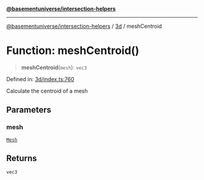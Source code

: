 [**@basementuniverse/intersection-helpers**](../../README.md)

***

[@basementuniverse/intersection-helpers](../../README.md) / [3d](../README.md) / meshCentroid

# Function: meshCentroid()

> **meshCentroid**(`mesh`): `vec3`

Defined in: [3d/index.ts:760](https://github.com/basementuniverse/intersection-helpers/blob/3a364a58f0714fe52065b40529091d774e3a1a50/src/3d/index.ts#L760)

Calculate the centroid of a mesh

## Parameters

### mesh

[`Mesh`](../types/type-aliases/Mesh.md)

## Returns

`vec3`
